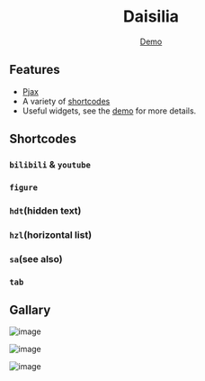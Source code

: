 <h1 align="center">Daisilia</h1>

<div align="center"><a href="https://daisilia.com">Demo</a></div>

## Features

- [Pjax](https://github.com/MoOx/pjax)
- A variety of [shortcodes](#shortcodes)
- Useful widgets, see the [demo](https://daisilia.com) for more details.

## Shortcodes

### `bilibili` & `youtube`

### `figure`

### `hdt`(hidden text)

### `hzl`(horizontal list)

### `sa`(see also)

### `tab`

## Gallary

![image](https://user-images.githubusercontent.com/36324537/151486512-43da3cef-ffa5-44b2-a9f0-b0a78c1a5ef1.png)

![image](https://user-images.githubusercontent.com/36324537/151486576-6c56b7e4-5cad-471e-ab60-eb12dc0673e4.png)

![image](https://user-images.githubusercontent.com/36324537/151486622-820888a3-ca22-426b-86db-5f136cb9e377.png)
